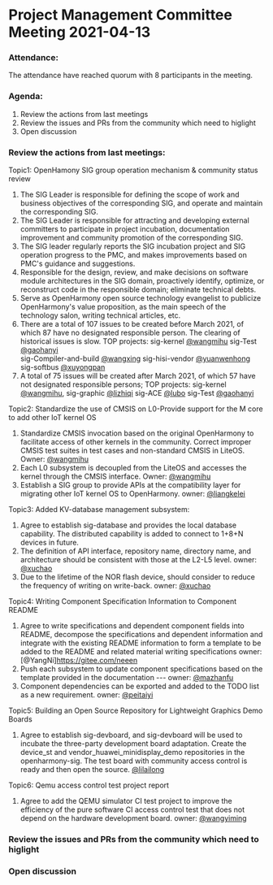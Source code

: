 # Project Management Committee Meeting 2021-04-13

### Attendance:
The attendance have reached quorum with 8 participants in the meeting.

### Agenda:

 1. Review the actions from last meetings
 2. Review the issues and PRs from the community which need to higlight
 3. Open discussion


### Review the actions from last meetings:
Topic1: OpenHamony SIG group operation mechanism & community status review
1. The SIG Leader is responsible for defining the scope of work and business objectives of the corresponding SIG, and operate and maintain the corresponding SIG.
2. The SIG Leader is responsible for attracting and developing external committers to participate in project incubation, documentation improvement and community promotion of the corresponding SIG.
3. The SIG leader regularly reports the SIG incubation project and SIG operation progress to the PMC, and makes improvements based on PMC's guidance and suggestions.
4. Responsible for the design, review, and make decisions on software module architectures in the SIG domain, proactively identify, optimize, or reconstruct code in the responsible domain; eliminate technical debts.
5. Serve as OpenHarmony open source technology evangelist to publicize OpenHarmony's value proposition, as the main speech of the technology salon, writing technical articles, etc.
6. There are a total of 107 issues to be created before March 2021, of which 87 have no designated responsible person. The clearing of historical issues is slow. 
TOP projects: 
sig-kernel [@wangmihu](https://gitee.com/wangmihu2008)
sig-Test [@gaohanyi](https://gitee.com/gaohanyi1982)  
sig-Compiler-and-build [@wangxing](https://gitee.com/wangxing-hw)
sig-hisi-vendor [@yuanwenhong](https://gitee.com/yuanwhong)
sig-softbus [@xuyongpan](https://gitee.com/Xuyongpan)
7. A total of 75 issues will be created after March 2021, of which 57 have not designated responsible persons;
TOP projects: 
sig-kernel [@wangmihu](https://gitee.com/wangmihu2008), 
sig-graphic [@lizhiqi](https://gitee.com/pssea)
sig-ACE [@lubo](https://gitee.com/borne)
sig-Test [@gaohanyi](https://gitee.com/gaohanyi1982) 

Topic2: Standardize the use of CMSIS on L0-Provide support for the M core to add other IoT kernel OS
1. Standardize CMSIS invocation based on the original OpenHarmony to facilitate access of other kernels in the community. Correct improper CMSIS test suites in test cases and non-standard CMSIS in LiteOS. Owner: [@wangmihu](https://gitee.com/wangmihu2008)
2. Each L0 subsystem is decoupled from the LiteOS and accesses the kernel through the CMSIS interface. Owner: [@wangmihu](https://gitee.com/wangmihu2008)
3. Establish a SIG group to provide APIs at the compatibility layer for migrating other IoT kernel OS to OpenHarmony. owner: [@liangkelei](https://gitee.com/xzmu)

Topic3: Added KV-database management subsystem:
1. Agree to establish sig-database and provides the local database capability. The distributed capability is added to connect to 1+8+N devices in future.
2. The definition of API interface, repository name, directory name, and architecture should be consistent with those at the L2-L5 level.  owner: [@xuchao](https://gitee.com/purple-ding-gags)
4. Due to the lifetime of the NOR flash device, should consider to reduce the frequency of writing on write-back. owner: [@xuchao](https://gitee.com/purple-ding-gags)

Topic4: Writing Component Specification Information to Component README
1. Agree to write specifications and dependent component fields into README, decompose the specifications and dependent information and integrate with the existing README information to form a template to be added to the README and related material writing specifications owner: [@YangNi]https://gitee.com/neeen
2. Push each subsystem to update component specifications based on the template provided in the documentation --- owner: [@mazhanfu](mazhanfu@huawei.com)
3. Component dependencies can be exported and added to the TODO list as a new requirement. owner: [@peitaiyi](https://gitee.com/taiyipei)

Topic5: Building an Open Source Repository for Lightweight Graphics Demo Boards
1. Agree to establish sig-devboard, and sig-devboard will be used to incubate the three-party development board adaptation. Create the device_st and vendor_huawei_minidisplay_demo repositories in the openharmony-sig. The test board with community access control is ready and then open the source. [@lilailong](https://gitee.com/kkup180)

Topic6: Qemu access control test project report
1. Agree to add the QEMU simulator CI test project to improve the efficiency of the pure software CI access control test that does not depend on the hardware development board. owner: [@wangyiming](youthdragon.wangyiming@huawei.com)




### Review the issues and PRs from the community which need to higlight


### Open discussion
